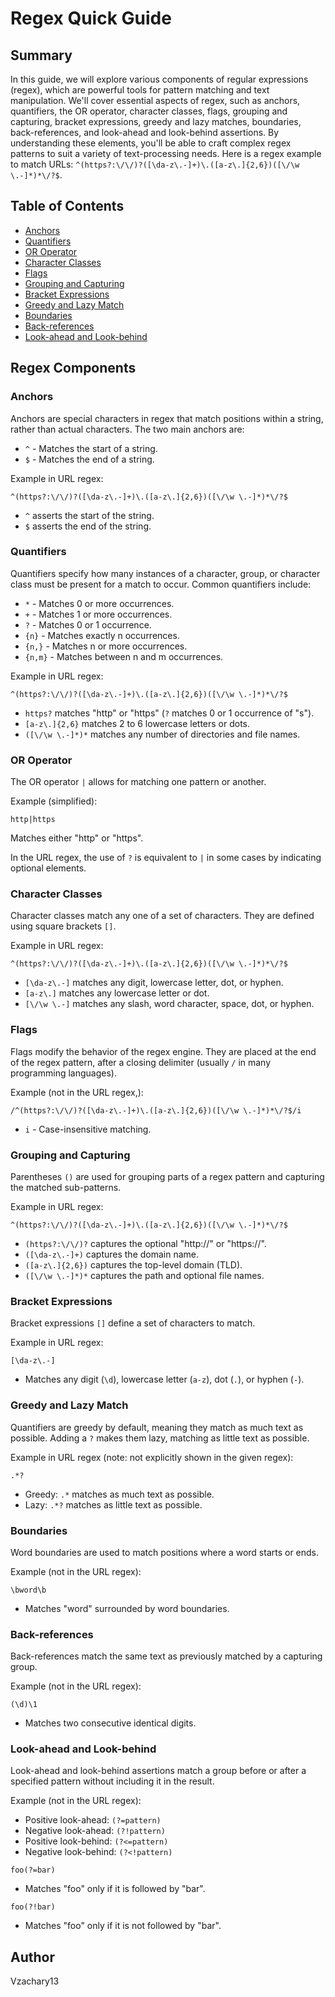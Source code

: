 # Regex Quick Guide

## Summary

In this guide, we will explore various components of regular expressions (regex), which are powerful tools for pattern matching and text manipulation. We'll cover essential aspects of regex, such as anchors, quantifiers, the OR operator, character classes, flags, grouping and capturing, bracket expressions, greedy and lazy matches, boundaries, back-references, and look-ahead and look-behind assertions. By understanding these elements, you'll be able to craft complex regex patterns to suit a variety of text-processing needs. Here is a regex example to match URLs: `^(https?:\/\/)?([\da-z\.-]+)\.([a-z\.]{2,6})([\/\w \.-]*)*\/?$`.

## Table of Contents

- [Anchors](#anchors)
- [Quantifiers](#quantifiers)
- [OR Operator](#or-operator)
- [Character Classes](#character-classes)
- [Flags](#flags)
- [Grouping and Capturing](#grouping-and-capturing)
- [Bracket Expressions](#bracket-expressions)
- [Greedy and Lazy Match](#greedy-and-lazy-match)
- [Boundaries](#boundaries)
- [Back-references](#back-references)
- [Look-ahead and Look-behind](#look-ahead-and-look-behind)

## Regex Components

### Anchors

Anchors are special characters in regex that match positions within a string, rather than actual characters. The two main anchors are:

- `^` - Matches the start of a string.
- `$` - Matches the end of a string.

Example in URL regex:

```regex
^(https?:\/\/)?([\da-z\.-]+)\.([a-z\.]{2,6})([\/\w \.-]*)*\/?$
```

- `^` asserts the start of the string.
- `$` asserts the end of the string.

### Quantifiers

Quantifiers specify how many instances of a character, group, or character class must be present for a match to occur. Common quantifiers include:

- `*` - Matches 0 or more occurrences.
- `+` - Matches 1 or more occurrences.
- `?` - Matches 0 or 1 occurrence.
- `{n}` - Matches exactly n occurrences.
- `{n,}` - Matches n or more occurrences.
- `{n,m}` - Matches between n and m occurrences.

Example in URL regex:

```regex
^(https?:\/\/)?([\da-z\.-]+)\.([a-z\.]{2,6})([\/\w \.-]*)*\/?$
```

- `https?` matches "http" or "https" (`?` matches 0 or 1 occurrence of "s").
- `[a-z\.]{2,6}` matches 2 to 6 lowercase letters or dots.
- `([\/\w \.-]*)*` matches any number of directories and file names.

### OR Operator

The OR operator `|` allows for matching one pattern or another.

Example (simplified):

```regex
http|https
```

Matches either "http" or "https".

In the URL regex, the use of `?` is equivalent to `|` in some cases by indicating optional elements.

### Character Classes

Character classes match any one of a set of characters. They are defined using square brackets `[]`.

Example in URL regex:

```regex
^(https?:\/\/)?([\da-z\.-]+)\.([a-z\.]{2,6})([\/\w \.-]*)*\/?$
```

- `[\da-z\.-]` matches any digit, lowercase letter, dot, or hyphen.
- `[a-z\.]` matches any lowercase letter or dot.
- `[\/\w \.-]` matches any slash, word character, space, dot, or hyphen.

### Flags

Flags modify the behavior of the regex engine. They are placed at the end of the regex pattern, after a closing delimiter (usually `/` in many programming languages).

Example (not in the URL regex,):

```regex
/^(https?:\/\/)?([\da-z\.-]+)\.([a-z\.]{2,6})([\/\w \.-]*)*\/?$/i
```

- `i` - Case-insensitive matching.

### Grouping and Capturing

Parentheses `()` are used for grouping parts of a regex pattern and capturing the matched sub-patterns.

Example in URL regex:

```regex
^(https?:\/\/)?([\da-z\.-]+)\.([a-z\.]{2,6})([\/\w \.-]*)*\/?$
```

- `(https?:\/\/)?` captures the optional "http://" or "https://".
- `([\da-z\.-]+)` captures the domain name.
- `([a-z\.]{2,6})` captures the top-level domain (TLD).
- `([\/\w \.-]*)*` captures the path and optional file names.

### Bracket Expressions

Bracket expressions `[]` define a set of characters to match.

Example in URL regex:

```regex
[\da-z\.-]
```

- Matches any digit (`\d`), lowercase letter (`a-z`), dot (`.`), or hyphen (`-`).

### Greedy and Lazy Match

Quantifiers are greedy by default, meaning they match as much text as possible. Adding a `?` makes them lazy, matching as little text as possible.

Example in URL regex (note: not explicitly shown in the given regex):

```regex
.*?
```

- Greedy: `.*` matches as much text as possible.
- Lazy: `.*?` matches as little text as possible.

### Boundaries

Word boundaries are used to match positions where a word starts or ends.

Example (not in the URL regex):

```regex
\bword\b
```

- Matches "word" surrounded by word boundaries.

### Back-references

Back-references match the same text as previously matched by a capturing group.

Example (not in the URL regex):

```regex
(\d)\1
```

- Matches two consecutive identical digits.

### Look-ahead and Look-behind

Look-ahead and look-behind assertions match a group before or after a specified pattern without including it in the result.

Example (not in the URL regex):

- Positive look-ahead: `(?=pattern)`
- Negative look-ahead: `(?!pattern)`
- Positive look-behind: `(?<=pattern)`
- Negative look-behind: `(?<!pattern)`

```regex
foo(?=bar)
```

- Matches "foo" only if it is followed by "bar".

```regex
foo(?!bar)
```

- Matches "foo" only if it is not followed by "bar".

## Author

Vzachary13
